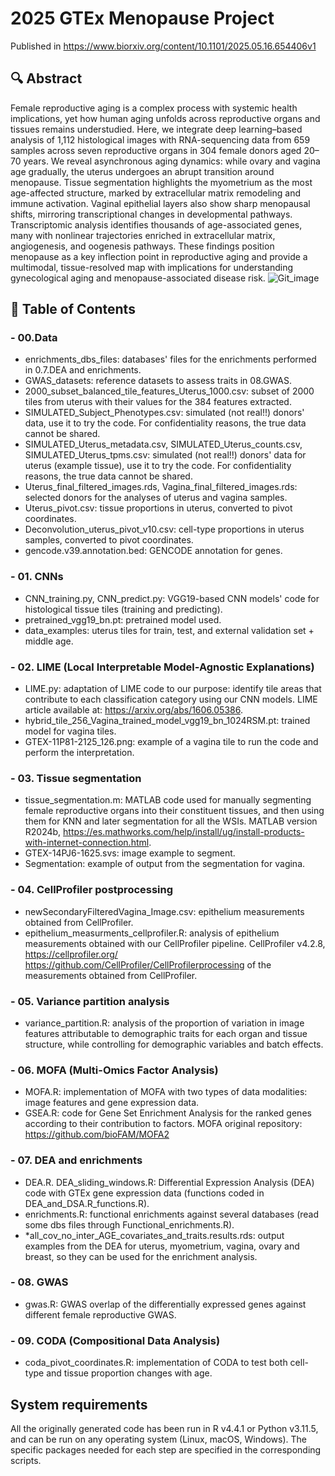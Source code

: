 # 2025 GTEx Menopause Project
Published in https://www.biorxiv.org/content/10.1101/2025.05.16.654406v1
## 🔍 Abstract
Female reproductive aging is a complex process with systemic health implications, yet how human aging unfolds across reproductive organs and tissues remains understudied. 
Here, we integrate deep learning–based analysis of 1,112 histological images with RNA-sequencing data from 659 samples across seven reproductive organs in 304 female donors aged 20–70
years. We reveal asynchronous aging dynamics: while ovary and vagina age gradually, the uterus undergoes an abrupt transition around menopause. 
Tissue segmentation highlights the myometrium as the most age-affected structure, marked by extracellular matrix remodeling and immune activation. 
Vaginal epithelial layers also show sharp menopausal shifts, mirroring transcriptional changes in developmental pathways. 
Transcriptomic analysis identifies thousands of age-associated genes, many with nonlinear trajectories enriched in extracellular matrix, angiogenesis, and oogenesis pathways. 
These findings position menopause as a key inflection point in reproductive aging and provide a multimodal, tissue-resolved map with implications for understanding gynecological
aging and menopause-associated disease risk.
![Git_image](https://github.com/user-attachments/assets/1e58ef44-31c2-4f04-b3a5-8d089cf19405)


## 📝 Table of Contents
### - 00.Data
- enrichments_dbs_files: databases' files for the enrichments performed in  0.7.DEA and enrichments.
- GWAS_datasets: reference datasets to assess traits in 08.GWAS.
- 2000_subset_balanced_tile_features_Uterus_1000.csv: subset of 2000 tiles from uterus with their values for the 384 features extracted.
- SIMULATED_Subject_Phenotypes.csv: simulated (not real!!) donors' data, use it to try the code. For confidentiality reasons, the true data cannot be shared.
- SIMULATED_Uterus_metadata.csv, SIMULATED_Uterus_counts.csv, SIMULATED_Uterus_tpms.csv: simulated (not real!!) donors' data for uterus (example tissue), use it to try the code. For confidentiality reasons, the true data cannot be shared.
- Uterus_final_filtered_images.rds, Vagina_final_filtered_images.rds: selected donors for the analyses of uterus and vagina samples.
- Uterus_pivot.csv: tissue proportions in uterus, converted to pivot coordinates.
- Deconvolution_uterus_pivot_v10.csv: cell-type proportions in uterus samples, converted to pivot coordinates.
- gencode.v39.annotation.bed: GENCODE annotation for genes.

### - 01. CNNs
- CNN_training.py, CNN_predict.py: VGG19-based CNN models' code for histological tissue tiles (training and predicting).
- pretrained_vgg19_bn.pt: pretrained model used.
- data_examples: uterus tiles for train, test, and external validation set + middle age.
      
### - 02. LIME (Local Interpretable Model-Agnostic Explanations)
- LIME.py: adaptation of LIME code to our purpose: identify tile areas that contribute to each classification category using our CNN models. LIME article available at: https://arxiv.org/abs/1606.05386.
- hybrid_tile_256_Vagina_trained_model_vgg19_bn_1024RSM.pt: trained model for vagina tiles.
- GTEX-11P81-2125_126.png: example of a vagina tile to run the code and perform the interpretation.
      
### - 03. Tissue segmentation
- tissue_segmentation.m: MATLAB code used for manually segmenting female reproductive organs into their constituent tissues, and then using them for KNN and later segmentation for all the WSIs. MATLAB version R2024b, https://es.mathworks.com/help/install/ug/install-products-with-internet-connection.html.
- GTEX-14PJ6-1625.svs: image example to segment.
- Segmentation: example of output from the segmentation for vagina.
      
### - 04. CellProfiler postprocessing
- newSecondaryFilteredVagina_Image.csv: epithelium measurements obtained from CellProfiler.
- epithelium_measurments_cellprofiler.R: analysis of epithelium measurements obtained with our CellProfiler pipeline.
CellProfiler v4.2.8, https://cellprofiler.org/
https://github.com/CellProfiler/CellProfilerprocessing of the measurements obtained from CellProfiler.
      
### - 05. Variance partition analysis
- variance_partition.R: analysis of the proportion of variation in image features attributable to demographic traits for each organ and tissue structure, while controlling for demographic variables and batch effects.
      
### - 06. MOFA (Multi-Omics Factor Analysis)
- MOFA.R: implementation of MOFA with two types of data modalities: image features and gene expression data.
- GSEA.R: code for Gene Set Enrichment Analysis for the ranked genes according to their contribution to factors.
MOFA original repository: https://github.com/bioFAM/MOFA2 
      
### - 07. DEA and enrichments 
- DEA.R. DEA_sliding_windows.R: Differential Expression Analysis (DEA) code with GTEx gene expression data (functions coded in DEA_and_DSA.R_functions.R).
- enrichments.R: functional enrichments against several databases (read some dbs files through Functional_enrichments.R).
- *all_cov_no_inter_AGE_covariates_and_traits.results.rds: output examples from the DEA for uterus, myometrium, vagina, ovary and breast, so they can be used for the enrichment analysis.
      
### - 08. GWAS
- gwas.R: GWAS overlap of the differentially expressed genes against different female reproductive GWAS.
      
### - 09. CODA (Compositional Data Analysis)
- coda_pivot_coordinates.R: implementation of CODA to test both cell-type and tissue proportion changes with age.

## System requirements
All the originally generated code has been run in R v4.4.1 or Python v3.11.5, and can be run on any operating system (Linux, macOS, Windows). The specific packages needed for each step are specified in the corresponding scripts.
